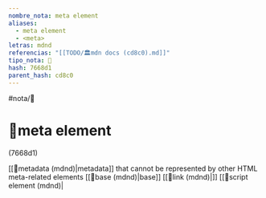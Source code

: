 ```yaml
---
nombre_nota: meta element
aliases:
  - meta element
  - <meta>
letras: mdnd
referencias: "[[TODO/🏛️mdn docs (cd8c0).md]]"
tipo_nota: 📑
hash: 7668d1
parent_hash: cd8c0
---
```


#nota/📑

# 📑meta element
<div class="hash">(7668d1)</div>


[[📑metadata (mdnd)|metadata]]  that cannot be represented by other HTML meta-related elements [[📑base (mdnd)|base]] [[📑link (mdnd)|<link>]] [[📑script element (mdnd)|<script>]] [[📑title element (mdnd)|<title>]]  [[📑style element (mdnd)|<style>]]

can be one of the following:

__name__ attribute element provides _document-level metadata_, applying to the whole page.

_charset declaration_ __charset__

element provides _user-defined metadata_. __itemprop__



- [ ] recordar  [start:: 2024-10-28]

